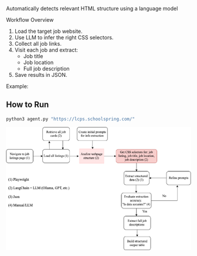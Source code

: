

Automatically detects relevant HTML structure using a language model

Workflow Overview

1. Load the target job website.
2. Use LLM to infer the right CSS selectors.
3. Collect all job links.
4. Visit each job and extract:
   - Job title
   - Job location
   - Full job description
5. Save results in JSON.

Example:

## How to Run

```bash
python3 agent.py "https://lcps.schoolspring.com/"
```
   
![Job Scraping Workflow](src/flowchart.png)

